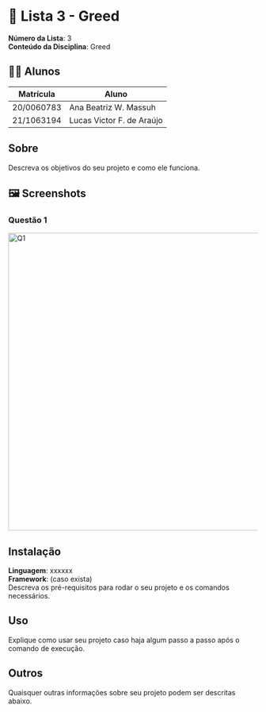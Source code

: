 # 📘 Lista 3 - Greed

**Número da Lista**: 3<br>
**Conteúdo da Disciplina**: Greed<br>

## 👨‍💻 Alunos

| Matrícula   | Aluno                        |
| ----------- | ---------------------------- |
| 20/0060783  | Ana Beatriz W. Massuh        |
| 21/1063194  | Lucas Victor F. de Araújo    |


## Sobre 
Descreva os objetivos do seu projeto e como ele funciona. 

## 🖼️ Screenshots

### Questão 1
<img src="Questões/imagens/Solucao1.png" alt="Q1" width="600"/>

## Instalação 
**Linguagem**: xxxxxx<br>
**Framework**: (caso exista)<br>
Descreva os pré-requisitos para rodar o seu projeto e os comandos necessários.

## Uso 
Explique como usar seu projeto caso haja algum passo a passo após o comando de execução.

## Outros 
Quaisquer outras informações sobre seu projeto podem ser descritas abaixo.
